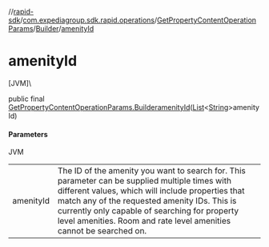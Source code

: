 //[rapid-sdk](../../../../index.md)/[com.expediagroup.sdk.rapid.operations](../../index.md)/[GetPropertyContentOperationParams](../index.md)/[Builder](index.md)/[amenityId](amenity-id.md)

# amenityId

[JVM]\

public final [GetPropertyContentOperationParams.Builder](index.md)[amenityId](amenity-id.md)([List](https://docs.oracle.com/javase/8/docs/api/java/util/List.html)&lt;[String](https://docs.oracle.com/javase/8/docs/api/java/lang/String.html)&gt;amenityId)

#### Parameters

JVM

| | |
|---|---|
| amenityId | The ID of the amenity you want to search for. This parameter can be supplied multiple times with different values, which will include properties that match any of the requested amenity IDs. This is currently only capable of searching for property level amenities. Room and rate level amenities cannot be searched on. |
